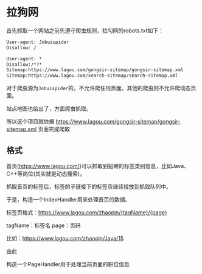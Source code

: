 # 拉狗网

首先抓取一个网站之前先遵守爬虫规则，拉勾网的robots.txt如下：

```xml
User-agent: Jobuispider
Disallow: /

User-agent: *
Disallow:/*?*
Sitemap:https://www.lagou.com/gongsir-sitemap/gongsir-sitemap.xml
Sitemap:https://www.lagou.com/search-sitemap/search-sitemap.xml
```

对于爬虫源为`Jobuispider`的，不允许爬任何页面，其他的爬虫则不允许爬动态页面。

站点地图也给出了，方面爬虫抓取。

所以这个项目就依据 https://www.lagou.com/gongsir-sitemap/gongsir-sitemap.xml 页面完成爬取


## 格式

首页(https://www.lagou.com/)可以抓取到招聘的标签类别信息，比如Java、C++等岗位(其实就是动态搜索)。

抓取首页的标签后，标签的子链接下的标签页继续投放到抓取队列中。

于是，构造一个IndexHandler用来处理首页的数据。

标签页格式：https://www.lagou.com/zhaopin/{tagName}/{page}

tagName：标签名
page：页码

比如：https://www.lagou.com/zhaopin/Java/15

由此

构造一个PageHandler用于处理当前页面的职位信息
